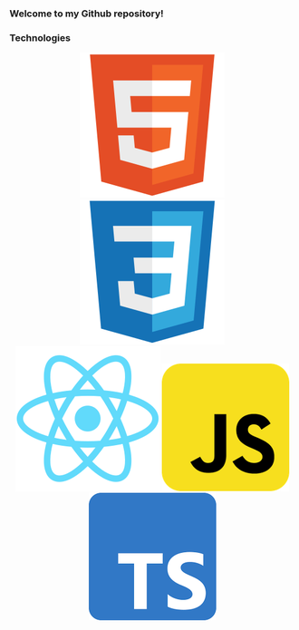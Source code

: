 ### Welcome to my Github repository!

### Technologies
<p align="center">
  <img src="html5.svg" />
  <img src="css.svg" />
  <img src="react.svg" />
  <img src="jsRounded.png" />
  <img src="tsRounded.png" />
</p>

